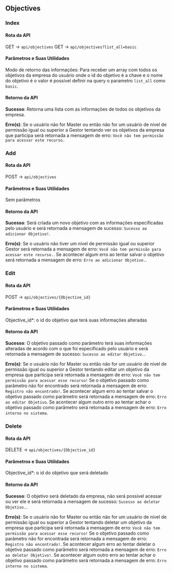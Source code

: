 ## Objectives

### Index

#### Rota da API

GET -> `api/objectives`
GET -> `api/objectives?list_all=basic`

#### Parâmetros e Suas Utilidades

Modo de retorno das informações: Para receber um array com todos os objetivos da empresa do usuário onde o id do objetivo é a chave e o nome do objetivo é o valor é possível definir na query o parametro `list_all` como `basic`.

#### Retorno da API

**Sucesso**: Retorna uma lista com as informações de todos os objetivos da empresa.

**Erro(s)**: Se o usuário não for Master ou então não for um usuário de nível de permissão igual ou superior a Gestor tentando ver os objetivos da empresa que participa será retornada a mensagem de erro: `Você não tem permissão para acessar este recurso.`

### Add

#### Rota da API

POST -> `api/objectives`

#### Parâmetros e Suas Utilidades

Sem parâmetros

#### Retorno da API

**Sucesso**: Será criada um novo objetivo com as informações específicadas pelo usuário e será retornada a mensagem de sucesso: `Sucesso ao adicionar Objetivo!`.

**Erro(s)**: Se o usuário não tiver um nível de permissão igual ou superior Gestor será retornada a mensagem de erro: `Você não tem permissão para acessar este recurso.`. Se acontecer algum erro ao tentar salvar o objetivo será retornada a mensagem de erro: `Erro ao adicionar Objetivo.`.

### Edit

#### Rota da API

POST -> `api/objectives/{Objective_id}`

#### Parâmetros e Suas Utilidades

Objective_id\*: o id do objetivo que terá suas informações alteradas

#### Retorno da API

**Sucesso**: O objetivo passado como parâmetro terá suas informações alteradas de acordo com o que foi específicado pelo usuário e será retornada a mensagem de sucesso: `Sucesso ao editar Objetivo.`.

**Erro(s)**: Se o usuário não for Master ou então não for um usuário de nível de permissão igual ou superior a Gestor tentando editar um objetivo da empresa que participa será retornada a mensagem de erro: `Você não tem permissão para acessar esse recurso!` Se o objetivo passado como parâmetro não for encontrado será retornada a mensagem de erro: `Registro não encontrado!`. Se acontecer algum erro ao tentar salvar o objetivo passado como parâmetro será retornada a mensagem de erro: `Erro ao editar Objetivo`. Se acontecer algum outro erro ao tentar achar o objetivo passado como parâmetro será retornada a mensagem de erro: `Erro interno no sistema`.

### Delete

#### Rota da API

DELETE -> `api/objectives/{Objective_id}`

#### Parâmetros e Suas Utilidades

Objective_id\*: o id do objetivo que será deletado

#### Retorno da API

**Sucesso**: O objetivo será deletado da empresa, não será possível acessar ou ver ele e será retornada a mensagem de sucesso: `Sucesso ao deletar Objetivo.`.

**Erro(s)**: Se o usuário não for Master ou então não for um usuário de nível de permissão igual ou superior a Gestor tentando deletar um objetivo da empresa que participa será retornada a mensagem de erro: `Você não tem permissão para acessar esse recurso!` Se o objetivo passado como parâmetro não for encontrada será retornada a mensagem de erro: `Registro não encontrado!`. Se acontecer algum erro ao tentar deletar o objetivo passado como parâmetro será retornada a mensagem de erro: `Erro ao deletar Objetivo!`. Se acontecer algum outro erro ao tentar achar o objetivo passado como parâmetro será retornada a mensagem de erro: `Erro interno no sistema`.
